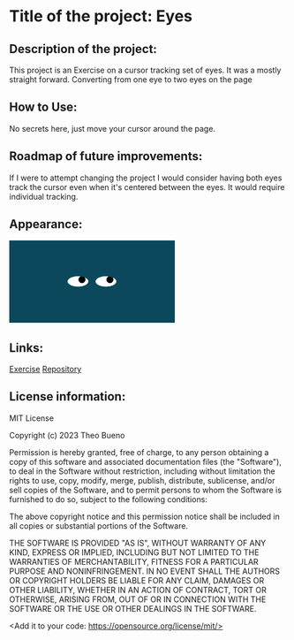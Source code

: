 #  Title of the project: Eyes

## Description of the project:

 This project is an Exercise on a cursor tracking set of eyes. It was a mostly 
 straight forward. Converting from one eye to two eyes on the page 

## How to Use:
  No secrets here, just move your cursor around the page.

## Roadmap of future improvements: 
  If I were to attempt changing the project I would consider having both eyes 
track the cursor even when it's centered between the eyes. It would require 
individual tracking.

## Appearance:
<img src= "eyes_readme_pic.png" width='300'/>

## Links:
[Exercise](https://theobueno.github.io/eyes/exe/index.html)
[Repository](https://github.com/TheoBueno/eyes.git/)

## License information: 

MIT License

Copyright (c) 2023 Theo Bueno

Permission is hereby granted, free of charge, to any person obtaining a copy
of this software and associated documentation files (the "Software"), to deal
in the Software without restriction, including without limitation the rights
to use, copy, modify, merge, publish, distribute, sublicense, and/or sell
copies of the Software, and to permit persons to whom the Software is
furnished to do so, subject to the following conditions:

The above copyright notice and this permission notice shall be included in all
copies or substantial portions of the Software.

THE SOFTWARE IS PROVIDED "AS IS", WITHOUT WARRANTY OF ANY KIND, EXPRESS OR
IMPLIED, INCLUDING BUT NOT LIMITED TO THE WARRANTIES OF MERCHANTABILITY,
FITNESS FOR A PARTICULAR PURPOSE AND NONINFRINGEMENT. IN NO EVENT SHALL THE
AUTHORS OR COPYRIGHT HOLDERS BE LIABLE FOR ANY CLAIM, DAMAGES OR OTHER
LIABILITY, WHETHER IN AN ACTION OF CONTRACT, TORT OR OTHERWISE, ARISING FROM,
OUT OF OR IN CONNECTION WITH THE SOFTWARE OR THE USE OR OTHER DEALINGS IN THE
SOFTWARE.

<Add it to your code: https://opensource.org/license/mit/>